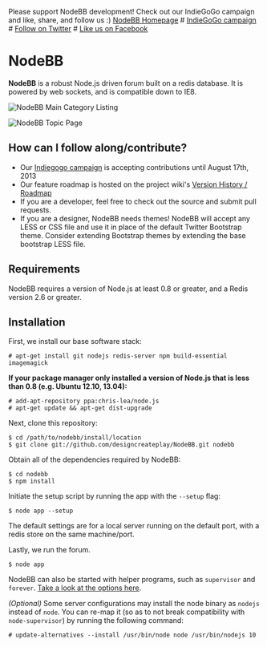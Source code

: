 Please support NodeBB development! Check out our IndieGoGo campaign and like, share, and follow us :)
[NodeBB Homepage](http://www.nodebb.org/ "NodeBB") # [IndieGoGo campaign](https://www.indiegogo.com/projects/nodebb-the-discussion-platform-of-the-future/ "IndieGoGo") # [Follow on Twitter](http://www.twitter.com/NodeBB/ "NodeBB Twitter") # [Like us on Facebook](http://www.facebook.com/NodeBB/ "NodeBB Facebook")

# NodeBB
**NodeBB** is a robust Node.js driven forum built on a redis database. It is powered by web sockets, and is compatible down to IE8.

![NodeBB Main Category Listing](http://i.imgur.com/u2zamT4.png)

![NodeBB Topic Page](http://i.imgur.com/KrvSoXV.png)

## How can I follow along/contribute?

* Our [Indiegogo campaign](https://www.indiegogo.com/projects/nodebb-the-discussion-platform-of-the-future/) is accepting contributions until August 17th, 2013
* Our feature roadmap is hosted on the project wiki's [Version History / Roadmap](https://github.com/designcreateplay/NodeBB/wiki/Version-History-%26-Roadmap)
* If you are a developer, feel free to check out the source and submit pull requests.
* If you are a designer, NodeBB needs themes! NodeBB will accept any LESS or CSS file and use it in place of the default Twitter Bootstrap theme. Consider extending Bootstrap themes by extending the base bootstrap LESS file.

## Requirements

NodeBB requires a version of Node.js at least 0.8 or greater, and a Redis version 2.6 or greater.

## Installation

First, we install our base software stack:

	# apt-get install git nodejs redis-server npm build-essential imagemagick

**If your package manager only installed a version of Node.js that is less than 0.8 (e.g. Ubuntu 12.10, 13.04):**

	# add-apt-repository ppa:chris-lea/node.js
	# apt-get update && apt-get dist-upgrade

Next, clone this repository:

	$ cd /path/to/nodebb/install/location
	$ git clone git://github.com/designcreateplay/NodeBB.git nodebb

Obtain all of the dependencies required by NodeBB:

    $ cd nodebb
    $ npm install

Initiate the setup script by running the app with the `--setup` flag:

    $ node app --setup

The default settings are for a local server running on the default port, with a redis store on the same machine/port.

Lastly, we run the forum.

    $ node app

NodeBB can also be started with helper programs, such as `supervisor` and `forever`. [Take a look at the options here](https://github.com/designcreateplay/NodeBB/wiki/How-to-run-NodeBB).

*(Optional)* Some server configurations may install the node binary as `nodejs` instead of `node`. You can re-map it (so as to not break compatibility with `node-supervisor`) by running the following command:

    # update-alternatives --install /usr/bin/node node /usr/bin/nodejs 10
